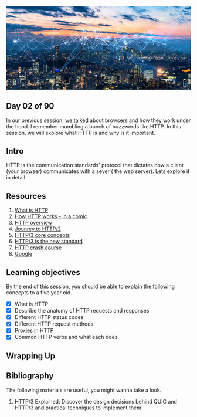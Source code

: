 ![Internet](../assets/avatar.jpg)

## Day 02 of 90 
In our [previous](../day01) session, we talked about browsers and how they work under the hood. I remember mumbling a bunch of buzzwords like HTTP. In this session, we will explore what HTTP is and why is it important. 

## Intro
HTTP is the communication standards' protocol that dictates how a client (your browser) communicates with a sever ( the web server). Lets explore it in detail

## Resources
1. [What is HTTP](https://www.cloudflare.com/en-gb/learning/ddos/glossary/hypertext-transfer-protocol-http/)
2. [How HTTP works - in a comic](https://howhttps.works/)
3. [HTTP overview](https://developer.mozilla.org/en-US/docs/Web/HTTP/Overview)
4. [Jounrey to HTTP/2](https://kamranahmed.info/blog/2016/08/13/http-in-depth)
5. [HTTP/3 core concepts](https://www.smashingmagazine.com/2021/08/http3-core-concepts-part1/)
6. [HTTP/3 is the new standard](https://thenewstack.io/http-3-is-now-a-standard-why-use-it-and-how-to-get-started/)
7. [HTTP crash course](https://www.youtube.com/watch?v=iYM2zFP3Zn0)
8. [Google](https://www.google.com/search?q=how+http+works)

## Learning objectives

By the end of this session, you should be able to explain the following concepts to a five year old.

* [X] What is HTTP
* [X] Describe the anatomy of HTTP requests and responses
* [X] Different HTTP status codes
* [X] Different HTTP request methods
* [X] Proxies in HTTP
* [X] Common HTTP verbs and what each does 

## Wrapping Up 



## Bibliography
The following materials are useful, you might wanna take a look. 
1. HTTP/3 Explained: Discover the design decisions behind QUIC and HTTP/3 and practical techniques to implement them